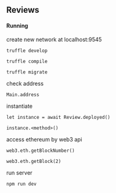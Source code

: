 ## Reviews

#### Running
create new network at localhost:9545
```
truffle develop
```

```
truffle compile
```
```
truffle migrate
```
check  address
```
Main.address
```
instantiate
```
let instance = await Review.deployed()
```
```
instance.<method>()
```
access ethereum by web3 api
```
web3.eth.getBlockNumber()
```
```
web3.eth.getBlock(2)
```

run server
```
npm run dev
```